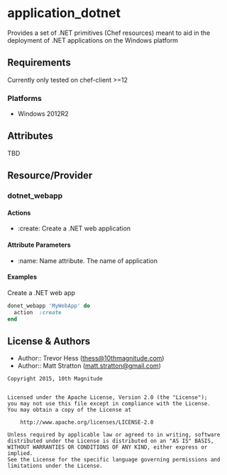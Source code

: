application_dotnet
================
Provides a set of .NET primitives (Chef resources) meant to aid in the deployment of .NET applications on the Windows platform


Requirements
-------------
Currently only tested on chef-client >=12

### Platforms
* Windows 2012R2

Attributes
----------
TBD

Resource/Provider
-----------------
### dotnet_webapp
#### Actions
- :create: Create a .NET web application

#### Attribute Parameters
- :name: Name attribute. The name of application

#### Examples
Create a .NET web app

```ruby
donet_webapp 'MyWebApp' do
  action  :create
end
```

License & Authors
-----------------
- Author:: Trevor Hess (<thess@10thmagnitude.com>)
- Author:: Matt Stratton (<matt.stratton@gmail.com>)


```text
Copyright 2015, 10th Magnitude


Licensed under the Apache License, Version 2.0 (the "License");
you may not use this file except in compliance with the License.
You may obtain a copy of the License at

    http://www.apache.org/licenses/LICENSE-2.0

Unless required by applicable law or agreed to in writing, software
distributed under the License is distributed on an "AS IS" BASIS,
WITHOUT WARRANTIES OR CONDITIONS OF ANY KIND, either express or implied.
See the License for the specific language governing permissions and
limitations under the License.
```